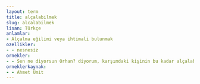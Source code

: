 ```yaml
---
layout: term
title: alçalabilmek
slug: alcalabilmek
lisan: Türkçe
anlamlar:
- Alçalma eğilimi veya ihtimali bulunmak
ozellikler:
- - nesnesiz
ornekler:
- - Sen ne diyorsun Orhan? diyorum, karşımdaki kişinin bu kadar alçalabileceğine inanamayarak.
orneklerkaynak:
- - Ahmet Ümit
---
```

